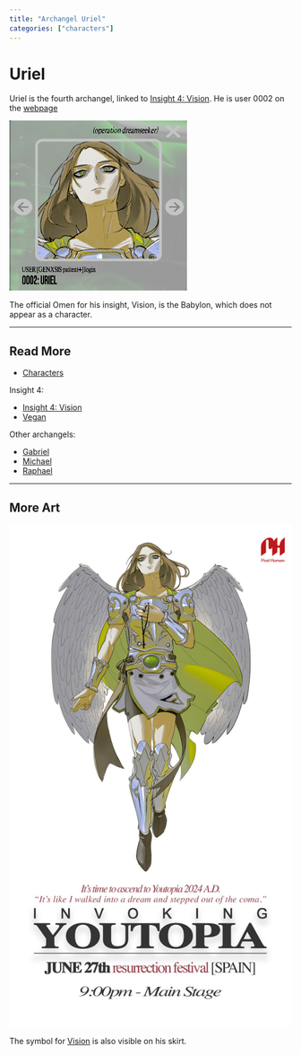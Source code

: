```yaml
---
title: "Archangel Uriel"
categories: ["characters"]
---
```

# Uriel

Uriel is the fourth archangel, linked to [Insight 4: Vision](../lore/insight4-vision). 
He is user 0002 on the [webpage](../webpage)

![Uriel's Avatar](../../Resources/characters/uriel/uriel.png)

The official Omen for his insight, Vision, is the Babylon, which does not appear as 
a character.

***

## Read More

- [Characters](characters)

Insight 4:

- [Insight 4: Vision](../lore/insight4-vision)
- [Vegan](vegan)

Other archangels:

- [Gabriel](gabriel)
- [Michael](michael)
- [Raphael](raphael)

***

## More Art

![Promotional poster for Uriel](../../Resources/characters/uriel/poster.jpg)

The symbol for [Vision](../lore/insight4-vision) is also visible on his skirt.
